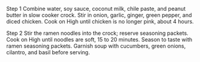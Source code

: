 Step 1
Combine water, soy sauce, coconut milk, chile paste, and peanut butter in slow cooker crock. Stir in onion, garlic, ginger, green pepper, and diced chicken. Cook on High until chicken is no longer pink, about 4 hours.

Step 2
Stir the ramen noodles into the crock; reserve seasoning packets. Cook on High until noodles are soft, 15 to 20 minutes. Season to taste with ramen seasoning packets. Garnish soup with cucumbers, green onions, cilantro, and basil before serving.